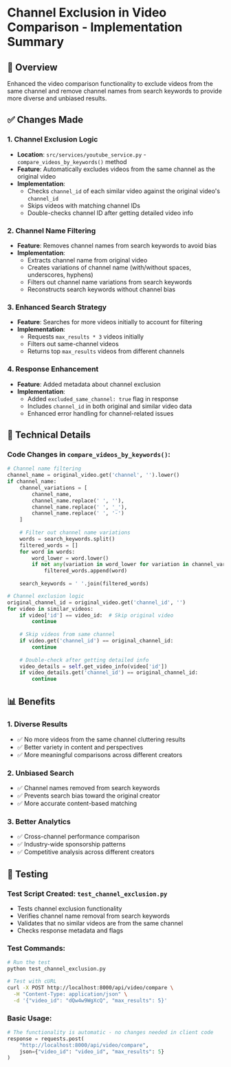# Channel Exclusion in Video Comparison - Implementation Summary

## 🎯 **Overview**
Enhanced the video comparison functionality to exclude videos from the same channel and remove channel names from search keywords to provide more diverse and unbiased results.

## ✅ **Changes Made**

### 1. **Channel Exclusion Logic**
- **Location**: `src/services/youtube_service.py` - `compare_videos_by_keywords()` method
- **Feature**: Automatically excludes videos from the same channel as the original video
- **Implementation**: 
  - Checks `channel_id` of each similar video against the original video's `channel_id`
  - Skips videos with matching channel IDs
  - Double-checks channel ID after getting detailed video info

### 2. **Channel Name Filtering**
- **Feature**: Removes channel names from search keywords to avoid bias
- **Implementation**:
  - Extracts channel name from original video
  - Creates variations of channel name (with/without spaces, underscores, hyphens)
  - Filters out channel name variations from search keywords
  - Reconstructs search keywords without channel bias

### 3. **Enhanced Search Strategy**
- **Feature**: Searches for more videos initially to account for filtering
- **Implementation**:
  - Requests `max_results * 3` videos initially
  - Filters out same-channel videos
  - Returns top `max_results` videos from different channels

### 4. **Response Enhancement**
- **Feature**: Added metadata about channel exclusion
- **Implementation**:
  - Added `excluded_same_channel: true` flag in response
  - Includes `channel_id` in both original and similar video data
  - Enhanced error handling for channel-related issues

## 🔧 **Technical Details**

### Code Changes in `compare_videos_by_keywords()`:

```python
# Channel name filtering
channel_name = original_video.get('channel', '').lower()
if channel_name:
    channel_variations = [
        channel_name,
        channel_name.replace(' ', ''),
        channel_name.replace(' ', '_'),
        channel_name.replace(' ', '-')
    ]
    
    # Filter out channel name variations
    words = search_keywords.split()
    filtered_words = []
    for word in words:
        word_lower = word.lower()
        if not any(variation in word_lower for variation in channel_variations):
            filtered_words.append(word)
    
    search_keywords = ' '.join(filtered_words)

# Channel exclusion logic
original_channel_id = original_video.get('channel_id', '')
for video in similar_videos:
    if video['id'] == video_id:  # Skip original video
        continue
    
    # Skip videos from same channel
    if video.get('channel_id') == original_channel_id:
        continue
    
    # Double-check after getting detailed info
    video_details = self.get_video_info(video['id'])
    if video_details.get('channel_id') == original_channel_id:
        continue
```

## 📊 **Benefits**

### 1. **Diverse Results**
- ✅ No more videos from the same channel cluttering results
- ✅ Better variety in content and perspectives
- ✅ More meaningful comparisons across different creators

### 2. **Unbiased Search**
- ✅ Channel names removed from search keywords
- ✅ Prevents search bias toward the original creator
- ✅ More accurate content-based matching

### 3. **Better Analytics**
- ✅ Cross-channel performance comparison
- ✅ Industry-wide sponsorship patterns
- ✅ Competitive analysis across different creators

## 🧪 **Testing**

### Test Script Created: `test_channel_exclusion.py`
- Tests channel exclusion functionality
- Verifies channel name removal from search keywords
- Validates that no similar videos are from the same channel
- Checks response metadata and flags

### Test Commands:
```bash
# Run the test
python test_channel_exclusion.py

# Test with cURL
curl -X POST http://localhost:8000/api/video/compare \
  -H "Content-Type: application/json" \
  -d '{"video_id": "dQw4w9WgXcQ", "max_results": 5}'
```

### Basic Usage:
```python
# The functionality is automatic - no changes needed in client code
response = requests.post(
    "http://localhost:8000/api/video/compare",
    json={"video_id": "video_id", "max_results": 5}
)
```